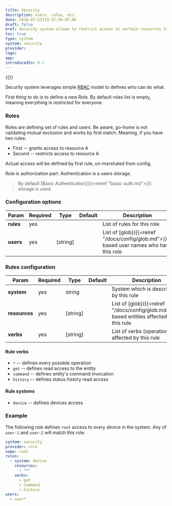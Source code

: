 ```yaml
---
title: Security
description: Users, roles, etc.
date: 2018-07-23T19:37:50-07:00
draft: false
bref: Security system allows to restrict access to certain resources for some users
toc: true
type: system
system: security
provider:
logo:
app:
introducedIn: 0.1
---
```

{{<provider>}}

Security system leverages simple [RBAC](https://en.wikipedia.org/wiki/Role-based_access_control) model to defines who can do what.

First thing to do is to define a new Role. By default roles list is empty, meaning everything is restricted for everyone. 

### Roles 

Roles are defining set of rules and users. Be aware, go-home is not validating mutual exclusion and works by first match. Meaning, if you have two rules:

* First -- grants access to resource A
* Second -- restricts access to resource A

Actual access will be defined by first rule, un-marshaled from config.

Role is authorization part. Authentication is a users storage. 

> By default [Basic Authentication]({{<relref "basic-auth.md">}}) storage is used. 

### Configuration options

| Param | Required | Type | Default | Description |
|-------|----------|------|---------|-------------|
| **rules** | yes ||| List of rules for this role |
| **users** | yes | [string] || List of [glob]({{<relref "/docs/config/glob.md">}})-based user names who have this role|

### Rules configuration

| Param | Required | Type | Default | Description |
|-------|----------|------|---------|-------------|
| **system** | yes | string || System which is described by this rule | 
| **resources** | yes | [string] || List of [glob]({{<relref "/docs/config/glob.md">}})-based entities affected by this rule |
| **verbs** | yes | [string] || List of verbs (operations) affected by this rule|

#### Rule verbs

* `*` -- defines every possible operation
* `get` -- defines read access to the entity
* `command` -- defines entity's command invocation 
* `history` -- defines status history read access

#### Rule systems

* `device` -- defines devices access

### Example

The following role defines `root` access to every device in the system. Any of `user-1` and `user-2` will match this role: 

```yaml
system: security
provider: role
name: root
rules:
  - system: device
    resources:
      - "*"
    verbs:
      - get
      - command
      - history
users:
  - user*

```